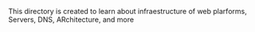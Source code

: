 This directory is created to learn about infraestructure of web plarforms, Servers, DNS, ARchitecture, and more